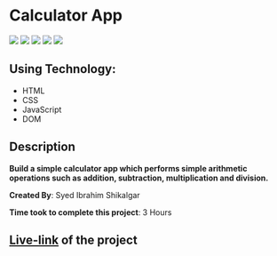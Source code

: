 # Calculator App

![](https://img.shields.io/badge/-HTML-orange)
![](https://img.shields.io/badge/-CSS-green)
![](https://img.shields.io/badge/-Tailwind--CSS-blue)
![](https://img.shields.io/badge/-JAVASCRIPT-blue)
![](https://img.shields.io/badge/-NETLIFY-yellow)

## Using Technology:

- HTML
- CSS
- JavaScript
- DOM

## Description

**Build a simple calculator app which performs simple arithmetic operations such as addition, subtraction, multiplication and division.**

**Created By**: Syed Ibrahim Shikalgar

**Time took to complete this project**: 3 Hours

## [**Live-link**](https://calculator-application-calculation.netlify.app/) of the project
